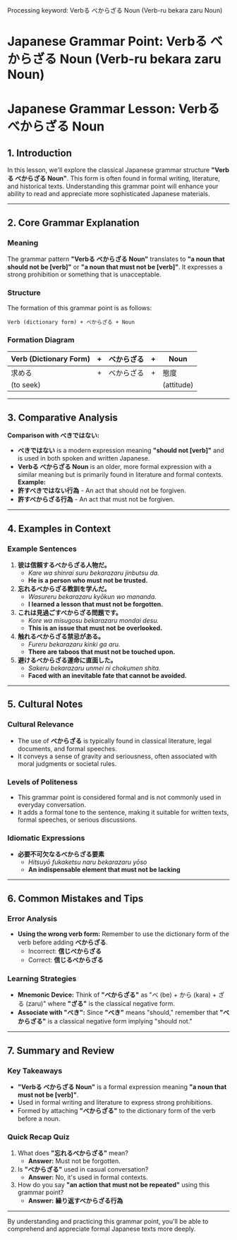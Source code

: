 Processing keyword: Verbる べからざる Noun (Verb-ru bekara zaru Noun)
# Japanese Grammar Point: Verbる べからざる Noun (Verb-ru bekara zaru Noun)
# Japanese Grammar Lesson: Verbる べからざる Noun
## 1. Introduction
In this lesson, we'll explore the classical Japanese grammar structure **"Verbる べからざる Noun"**. This form is often found in formal writing, literature, and historical texts. Understanding this grammar point will enhance your ability to read and appreciate more sophisticated Japanese materials.

---
## 2. Core Grammar Explanation
### Meaning
The grammar pattern **"Verbる べからざる Noun"** translates to **"a noun that should not be [verb]"** or **"a noun that must not be [verb]"**. It expresses a strong prohibition or something that is unacceptable.
### Structure
The formation of this grammar point is as follows:
```plaintext
Verb (dictionary form) + べからざる + Noun
```
### Formation Diagram
| Verb (Dictionary Form) | + | べからざる | + | Noun |
|------------------------|---|------------|---|------|
| 求める                 | + | べからざる | + | 態度 |
| (to seek)              |   |            |   | (attitude) |
---
## 3. Comparative Analysis
**Comparison with べきではない:**
- **べきではない** is a modern expression meaning **"should not [verb]"** and is used in both spoken and written Japanese.
- **Verbる べからざる Noun** is an older, more formal expression with a similar meaning but is primarily found in literature and formal contexts.
**Example:**
- **許すべきではない行為** - An act that should not be forgiven.
- **許すべからざる行為** - An act that must not be forgiven.
---
## 4. Examples in Context
### Example Sentences
1. **彼は信頼するべからざる人物だ。**
   - *Kare wa shinrai suru bekarazaru jinbutsu da.*
   - **He is a person who must not be trusted.**
2. **忘れるべからざる教訓を学んだ。**
   - *Wasureru bekarazaru kyōkun wo mananda.*
   - **I learned a lesson that must not be forgotten.**
3. **これは見過ごすべからざる問題です。**
   - *Kore wa misugosu bekarazaru mondai desu.*
   - **This is an issue that must not be overlooked.**
4. **触れるべからざる禁忌がある。**
   - *Fureru bekarazaru kinki ga aru.*
   - **There are taboos that must not be touched upon.**
5. **避けるべからざる運命に直面した。**
   - *Sakeru bekarazaru unmei ni chokumen shita.*
   - **Faced with an inevitable fate that cannot be avoided.**
---
## 5. Cultural Notes
### Cultural Relevance
- The use of **べからざる** is typically found in classical literature, legal documents, and formal speeches.
- It conveys a sense of gravity and seriousness, often associated with moral judgments or societal rules.
### Levels of Politeness
- This grammar point is considered formal and is not commonly used in everyday conversation.
- It adds a formal tone to the sentence, making it suitable for written texts, formal speeches, or serious discussions.
### Idiomatic Expressions
- **必要不可欠なるべからざる要素**
  - *Hitsuyō fukaketsu naru bekarazaru yōso*
  - **An indispensable element that must not be lacking**
---
## 6. Common Mistakes and Tips
### Error Analysis
- **Using the wrong verb form:** Remember to use the dictionary form of the verb before adding **べからざる**.
  - Incorrect: **信じべからざる**
  - Correct: **信じるべからざる**
### Learning Strategies
- **Mnemonic Device:** Think of **"べからざる"** as "べ (be) + から (kara) + ざる (zaru)" where **"ざる"** is the classical negative form.
- **Associate with "べき":** Since **"べき"** means "should," remember that **"べからざる"** is a classical negative form implying "should not."
---
## 7. Summary and Review
### Key Takeaways
- **"Verbる べからざる Noun"** is a formal expression meaning **"a noun that must not be [verb]"**.
- Used in formal writing and literature to express strong prohibitions.
- Formed by attaching **"べからざる"** to the dictionary form of the verb before a noun.
### Quick Recap Quiz
1. What does **"忘れるべからざる"** mean?
   - **Answer:** Must not be forgotten.
2. Is **"べからざる"** used in casual conversation?
   - **Answer:** No, it's used in formal contexts.
3. How do you say **"an action that must not be repeated"** using this grammar point?
   - **Answer:** **繰り返すべからざる行為**
---
By understanding and practicing this grammar point, you'll be able to comprehend and appreciate formal Japanese texts more deeply.

